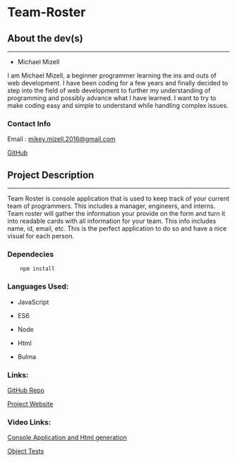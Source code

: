  # Team-Roster

  ## About the dev(s)
  ---

  - Michael Mizell

  I am Michael Mizell, a beginner programmer learning the ins and outs of web development. I have been coding for a few years and finally decided to step into the field of web development to further my understanding of programming and possibly advance what I have learned. I want to try to make coding easy and simple to understand while handling complex issues.

  ### Contact Info

  Email : mikey.mizell.2016@gmail.com

  [GitHub](https://github.com/mikeymizell)
  

  ## Project Description
  ---

  Team Roster is console application that is used to keep track of your current team of programmers. This includes a manager, engineers, and interns. Team roster will gather the information your provide on the form and turn it into readable cards with all information for your team. This info includes name, id, email, etc. This is the perfect application to do so and have a nice visual for each person.

  ### Dependecies

        npm install

  ### Languages Used:

  - JavaScript

  - ES6

  - Node

  - Html

  - Bulma


  ### Links:

  [GitHub Repo](https://github.com/mikeymizell/Team-Roster)

  [Project Website](https://mikeymizell.github.io/Team-Roster)

  ### Video Links: 
  
  [Console Application and Html generation](https://drive.google.com/file/d/1sx5GyIGX_oKLd7WxU3ARZhog_mJ7qQ0d/view)
  
  [Object Tests](https://drive.google.com/file/d/1vQZjO5XXhBnCZqnH2pNG3YTuMQ4Szts6/view)
